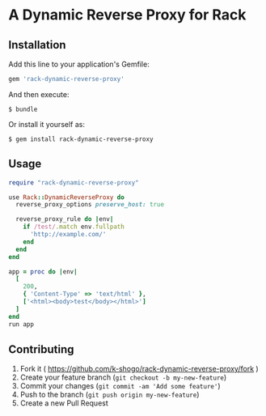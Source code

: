 # A Dynamic Reverse Proxy for Rack

## Installation

Add this line to your application's Gemfile:

```ruby
gem 'rack-dynamic-reverse-proxy'
```

And then execute:

```
$ bundle
```

Or install it yourself as:

```
$ gem install rack-dynamic-reverse-proxy
```

## Usage

```ruby
require "rack-dynamic-reverse-proxy"

use Rack::DynamicReverseProxy do
  reverse_proxy_options preserve_host: true

  reverse_proxy_rule do |env|
    if /test/.match env.fullpath
      'http://example.com/'
    end
  end
end

app = proc do |env|
  [
    200,
    { 'Content-Type' => 'text/html' },
    ['<html><body>test</body></html>']
  ]
end
run app
```

## Contributing

1. Fork it ( https://github.com/k-shogo/rack-dynamic-reverse-proxy/fork )
2. Create your feature branch (`git checkout -b my-new-feature`)
3. Commit your changes (`git commit -am 'Add some feature'`)
4. Push to the branch (`git push origin my-new-feature`)
5. Create a new Pull Request
